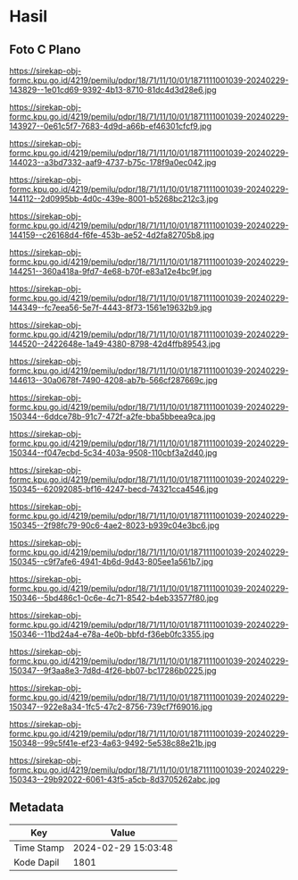# Hasil

## Foto C Plano

https://sirekap-obj-formc.kpu.go.id/4219/pemilu/pdpr/18/71/11/10/01/1871111001039-20240229-143829--1e01cd69-9392-4b13-8710-81dc4d3d28e6.jpg

https://sirekap-obj-formc.kpu.go.id/4219/pemilu/pdpr/18/71/11/10/01/1871111001039-20240229-143927--0e61c5f7-7683-4d9d-a66b-ef46301cfcf9.jpg

https://sirekap-obj-formc.kpu.go.id/4219/pemilu/pdpr/18/71/11/10/01/1871111001039-20240229-144023--a3bd7332-aaf9-4737-b75c-178f9a0ec042.jpg

https://sirekap-obj-formc.kpu.go.id/4219/pemilu/pdpr/18/71/11/10/01/1871111001039-20240229-144112--2d0995bb-4d0c-439e-8001-b5268bc212c3.jpg

https://sirekap-obj-formc.kpu.go.id/4219/pemilu/pdpr/18/71/11/10/01/1871111001039-20240229-144159--c26168d4-f6fe-453b-ae52-4d2fa82705b8.jpg

https://sirekap-obj-formc.kpu.go.id/4219/pemilu/pdpr/18/71/11/10/01/1871111001039-20240229-144251--360a418a-9fd7-4e68-b70f-e83a12e4bc9f.jpg

https://sirekap-obj-formc.kpu.go.id/4219/pemilu/pdpr/18/71/11/10/01/1871111001039-20240229-144349--fc7eea56-5e7f-4443-8f73-1561e19632b9.jpg

https://sirekap-obj-formc.kpu.go.id/4219/pemilu/pdpr/18/71/11/10/01/1871111001039-20240229-144520--2422648e-1a49-4380-8798-42d4ffb89543.jpg

https://sirekap-obj-formc.kpu.go.id/4219/pemilu/pdpr/18/71/11/10/01/1871111001039-20240229-144613--30a0678f-7490-4208-ab7b-566cf287669c.jpg

https://sirekap-obj-formc.kpu.go.id/4219/pemilu/pdpr/18/71/11/10/01/1871111001039-20240229-150344--6ddce78b-91c7-472f-a2fe-bba5bbeea9ca.jpg

https://sirekap-obj-formc.kpu.go.id/4219/pemilu/pdpr/18/71/11/10/01/1871111001039-20240229-150344--f047ecbd-5c34-403a-9508-110cbf3a2d40.jpg

https://sirekap-obj-formc.kpu.go.id/4219/pemilu/pdpr/18/71/11/10/01/1871111001039-20240229-150345--62092085-bf16-4247-becd-74321cca4546.jpg

https://sirekap-obj-formc.kpu.go.id/4219/pemilu/pdpr/18/71/11/10/01/1871111001039-20240229-150345--2f98fc79-90c6-4ae2-8023-b939c04e3bc6.jpg

https://sirekap-obj-formc.kpu.go.id/4219/pemilu/pdpr/18/71/11/10/01/1871111001039-20240229-150345--c9f7afe6-4941-4b6d-9d43-805ee1a561b7.jpg

https://sirekap-obj-formc.kpu.go.id/4219/pemilu/pdpr/18/71/11/10/01/1871111001039-20240229-150346--5bd486c1-0c6e-4c71-8542-b4eb33577f80.jpg

https://sirekap-obj-formc.kpu.go.id/4219/pemilu/pdpr/18/71/11/10/01/1871111001039-20240229-150346--11bd24a4-e78a-4e0b-bbfd-f36eb0fc3355.jpg

https://sirekap-obj-formc.kpu.go.id/4219/pemilu/pdpr/18/71/11/10/01/1871111001039-20240229-150347--9f3aa8e3-7d8d-4f26-bb07-bc17286b0225.jpg

https://sirekap-obj-formc.kpu.go.id/4219/pemilu/pdpr/18/71/11/10/01/1871111001039-20240229-150347--922e8a34-1fc5-47c2-8756-739cf7f69016.jpg

https://sirekap-obj-formc.kpu.go.id/4219/pemilu/pdpr/18/71/11/10/01/1871111001039-20240229-150348--99c5f41e-ef23-4a63-9492-5e538c88e21b.jpg

https://sirekap-obj-formc.kpu.go.id/4219/pemilu/pdpr/18/71/11/10/01/1871111001039-20240229-150343--29b92022-6061-43f5-a5cb-8d3705262abc.jpg


## Metadata

| Key        | Value               |
| ---------- | ------------------- |
| Time Stamp | 2024-02-29 15:03:48 |
| Kode Dapil | 1801                |



